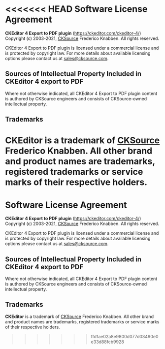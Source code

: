 <<<<<<< HEAD
Software License Agreement
==========================

**CKEditor 4 Export to PDF plugin** (https://ckeditor.com/ckeditor-4/)<br>
Copyright (c) 2003-2021, [CKSource](http://cksource.com) Frederico Knabben. All rights reserved.

CKEditor 4 Export to PDF plugin is licensed under a commercial license and is protected by copyright law.
For more details about available licensing options please contact us at sales@cksource.com.

Sources of Intellectual Property Included in CKEditor 4 export to PDF
---------------------------------------------------------------------

Where not otherwise indicated, all CKEditor 4 Export to PDF plugin content is authored by CKSource engineers and consists of CKSource-owned intellectual property.

Trademarks
----------

**CKEditor** is a trademark of [CKSource](http://cksource.com) Frederico Knabben. All other brand and product names are trademarks, registered trademarks or service marks of their respective holders.
=======
Software License Agreement
==========================

**CKEditor 4 Export to PDF plugin** (https://ckeditor.com/ckeditor-4/)<br>
Copyright (c) 2003-2021, [CKSource](http://cksource.com) Frederico Knabben. All rights reserved.

CKEditor 4 Export to PDF plugin is licensed under a commercial license and is protected by copyright law.
For more details about available licensing options please contact us at sales@cksource.com.

Sources of Intellectual Property Included in CKEditor 4 export to PDF
---------------------------------------------------------------------

Where not otherwise indicated, all CKEditor 4 Export to PDF plugin content is authored by CKSource engineers and consists of CKSource-owned intellectual property.

Trademarks
----------

**CKEditor** is a trademark of [CKSource](http://cksource.com) Frederico Knabben. All other brand and product names are trademarks, registered trademarks or service marks of their respective holders.
>>>>>>> ffd1ae02a8e9800d077d03490e0e33d88fcb9928
